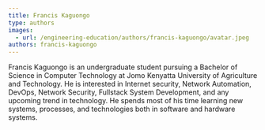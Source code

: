 ```yaml
---
title: Francis Kaguongo
type: authors
images:
  - url: /engineering-education/authors/francis-kaguongo/avatar.jpeg
authors: francis-kaguongo
---
```

Francis Kaguongo is an undergraduate student pursuing a Bachelor of Science in Computer Technology at Jomo Kenyatta University of Agriculture and Technology. He is interested in Internet security,  Network Automation, DevOps, Network Security, Fullstack System Development, and any upcoming trend in technology. He spends most of his time learning new systems, processes, and technologies both in software and hardware systems.
